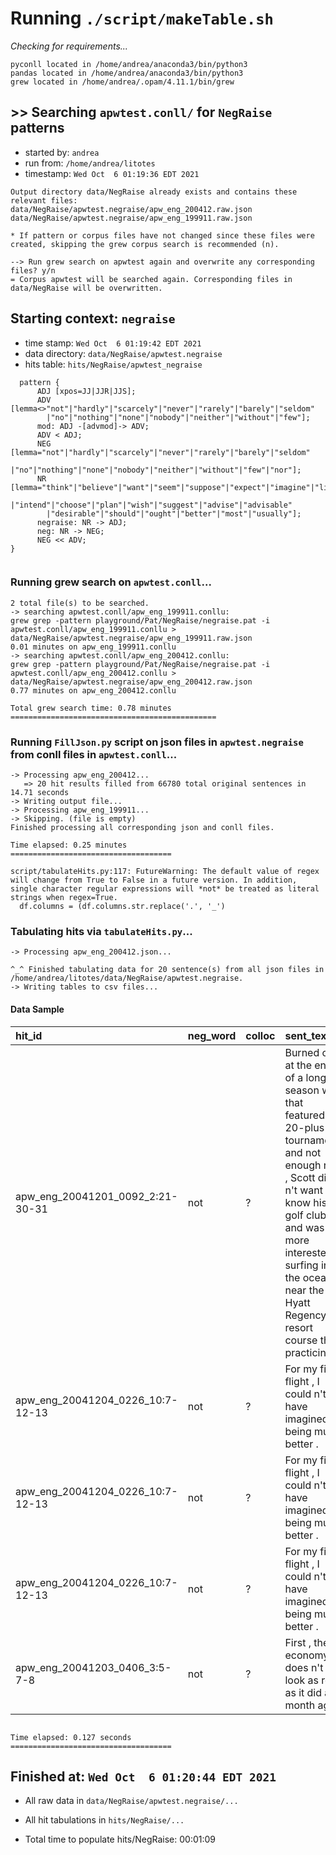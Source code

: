 
# Running `./script/makeTable.sh`
_Checking for requirements..._
```
pyconll located in /home/andrea/anaconda3/bin/python3
pandas located in /home/andrea/anaconda3/bin/python3
grew located in /home/andrea/.opam/4.11.1/bin/grew
```
## >> Searching `apwtest.conll/` for `NegRaise` patterns
 
- started by: `andrea`
- run from: `/home/andrea/litotes`
- timestamp: `Wed Oct  6 01:19:36 EDT 2021`
 
```
Output directory data/NegRaise already exists and contains these relevant files:
data/NegRaise/apwtest.negraise/apw_eng_200412.raw.json
data/NegRaise/apwtest.negraise/apw_eng_199911.raw.json
 
* If pattern or corpus files have not changed since these files were created, skipping the grew corpus search is recommended (n).
 
--> Run grew search on apwtest again and overwrite any corresponding files? y/n 
= Corpus apwtest will be searched again. Corresponding files in data/NegRaise will be overwritten.
```
## Starting context: `negraise`
- time stamp: `Wed Oct  6 01:19:42 EDT 2021`
- data directory: `data/NegRaise/apwtest.negraise`
- hits table: `hits/NegRaise/apwtest_negraise`
```{js}
  pattern { 
      ADJ [xpos=JJ|JJR|JJS]; 
      ADV [lemma<>"not"|"hardly"|"scarcely"|"never"|"rarely"|"barely"|"seldom"
        |"no"|"nothing"|"none"|"nobody"|"neither"|"without"|"few"];
      mod: ADJ -[advmod]-> ADV;  
      ADV < ADJ;
      NEG [lemma="not"|"hardly"|"scarcely"|"never"|"rarely"|"barely"|"seldom"
        |"no"|"nothing"|"none"|"nobody"|"neither"|"without"|"few"|"nor"];  
      NR [lemma="think"|"believe"|"want"|"seem"|"suppose"|"expect"|"imagine"|"likely"|"probable"|"appear"|"look"
        |"intend"|"choose"|"plan"|"wish"|"suggest"|"advise"|"advisable"
        |"desirable"|"should"|"ought"|"better"|"most"|"usually"];
      negraise: NR -> ADJ;
      neg: NR -> NEG;
      NEG << ADV;
}
```  
```  
```
### Running grew search on `apwtest.conll`...
```
2 total file(s) to be searched.
-> searching apwtest.conll/apw_eng_199911.conllu:
grew grep -pattern playground/Pat/NegRaise/negraise.pat -i apwtest.conll/apw_eng_199911.conllu > data/NegRaise/apwtest.negraise/apw_eng_199911.raw.json
0.01 minutes on apw_eng_199911.conllu
-> searching apwtest.conll/apw_eng_200412.conllu:
grew grep -pattern playground/Pat/NegRaise/negraise.pat -i apwtest.conll/apw_eng_200412.conllu > data/NegRaise/apwtest.negraise/apw_eng_200412.raw.json
0.77 minutes on apw_eng_200412.conllu

Total grew search time: 0.78 minutes
==============================================

```
### Running `FillJson.py` script on json files in `apwtest.negraise` from conll files in `apwtest.conll`...
```
-> Processing apw_eng_200412...
   => 20 hit results filled from 66780 total original sentences in 14.71 seconds
-> Writing output file...
-> Processing apw_eng_199911...
-> Skipping. (file is empty)
Finished processing all corresponding json and conll files.

Time elapsed: 0.25 minutes
====================================

script/tabulateHits.py:117: FutureWarning: The default value of regex will change from True to False in a future version. In addition, single character regular expressions will *not* be treated as literal strings when regex=True.
  df.columns = (df.columns.str.replace('.', '_')
```
### Tabulating hits via `tabulateHits.py`...
```
-> Processing apw_eng_200412.json...

^_^ Finished tabulating data for 20 sentence(s) from all json files in /home/andrea/litotes/data/NegRaise/apwtest.negraise.
-> Writing tables to csv files...
```
#### Data Sample

| hit_id                           | neg_word   | colloc   | sent_text                                                                                                                                                                                                                                            |
|:---------------------------------|:-----------|:---------|:-----------------------------------------------------------------------------------------------------------------------------------------------------------------------------------------------------------------------------------------------------|
| apw_eng_20041201_0092_2:21-30-31 | not        | ?        | Burned out at the end of a long season with that featured 20-plus tournaments and not enough rest , Scott did n't want to know his golf clubs and was more interested in surfing in the ocean near the Hyatt Regency resort course than practicing . |
| apw_eng_20041204_0226_10:7-12-13 | not        | ?        | For my first flight , I could n't have imagined it being much better .                                                                                                                                                                               |
| apw_eng_20041204_0226_10:7-12-13 | not        | ?        | For my first flight , I could n't have imagined it being much better .                                                                                                                                                                               |
| apw_eng_20041204_0226_10:7-12-13 | not        | ?        | For my first flight , I could n't have imagined it being much better .                                                                                                                                                                               |
| apw_eng_20041203_0406_3:5-7-8    | not        | ?        | First , the economy does n't look as rosy as it did a month ago .                                                                                                                                                                                    |
```

Time elapsed: 0.127 seconds
====================================

```  
 
## Finished at: `Wed Oct  6 01:20:44 EDT 2021`
  + All raw data in `data/NegRaise/apwtest.negraise/...`
  + All hit tabulations in `hits/NegRaise/...`

  + Total time to populate hits/NegRaise: 00:01:09
